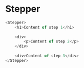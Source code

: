 <h1>Stepper</h1>

```javascript
<Stepper>
    <h1>Content of step 1</h1>
    
    <div>
        <p>Content of step 2</p>
    </div>
    
    <div>Content of step 3</div>
</Stepper>
```
